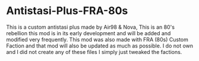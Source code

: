 # Antistasi-Plus-FRA-80s
 This is a custom antistasi plus made by Air98 & Nova, This is an 80's rebellion this mod is in its early development and will be added and modified very frequently. This mod was also made with FRA (80s) Custom Faction and that mod will also be updated as much as possible. I do not own and I did not create any of these files I simply just tweaked the factions.

